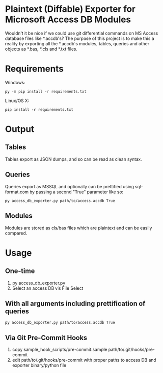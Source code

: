 # Plaintext (Diffable) Exporter for Microsoft Access DB Modules

Wouldn't it be nice if we could use git differential commands on MS Access database files like *.accdb's?
The purpose of this project is to make this a reality by exporting all the *.accdb's modules, tables, 
queries and other objects as *.bas, *.cls and *.txt files.

# Requirements

Windows:

```
py -m pip install -r requirements.txt
```

Linux/OS X:

```
pip install -r requirements.txt
```

# Output

## Tables

Tables export as JSON dumps, and so can be read as clean syntax.

## Queries

Queries export as MSSQL and optionally can be prettified using sql-format.com by passing a second "True" parameter like so:

```
py access_db_exporter.py path/to/access.accdb True
```

## Modules

Modules are stored as cls/bas files which are plaintext and can be easily compared.

# Usage

## One-time

1. py access_db_exporter.py
2. Select an access DB vis File Select

## With all arguments including prettification of queries

```
py access_db_exporter.py path/to/access.accdb True
```

## Via Git Pre-Commit Hooks

1. copy sample_hook_scripts/pre-commit.sample path/to/.git/hooks/pre-commit
2. edit path/to/.git/hooks/pre-commit with proper paths to access DB and exporter binary/python file

